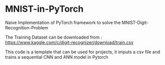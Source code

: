 # MNIST-in-PyTorch
Naive Implementation of PyTorch framework to solve the MNIST-Digit-Recognition-Problem

The Training Dataset can be downloaded from : https://www.kaggle.com/c/digit-recognizer/download/train.csv

This code is a template that can be used for projects, it imputs a csv file and trains a sequential CNN and ANN model in Pytorch  
